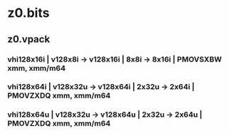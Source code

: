 # z0.bits

## z0.vpack

### vhi128x16i | v128x8i -> v128x16i  | 8x8i -> 8x16i | PMOVSXBW xmm, xmm/m64

### vhi128x64i | v128x32u -> v128x64i | 2x32u -> 2x64i | PMOVZXDQ xmm, xmm/m64

### vhi128x64u | v128x32u -> v128x64u | 2x32u -> 2x64u | PMOVZXDQ xmm, xmm/m64

